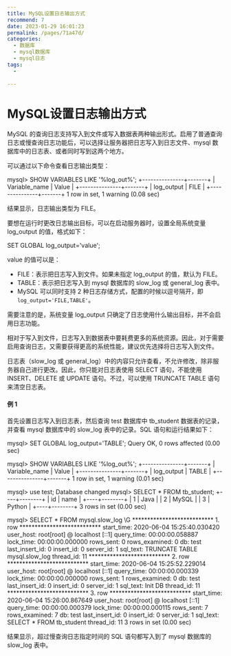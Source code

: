 ```yaml
---
title: MySQL设置日志输出方式
recommend: 7
date: 2023-01-29 16:01:23
permalink: /pages/71a47d/
categories:
  - 数据库
  - mysql数据库
  - mysql日志
tags:
  - 
 
---
```

# MySQL设置日志输出方式

MySQL 的查询日志支持写入到文件或写入数据表两种输出形式。启用了普通查询日志或慢查询日志功能后，可以选择让服务器把日志写入到日志文件、mysql 数据库中的日志表、或者同时写到这两个地方。  

可以通过以下命令查看日志输出类型：

mysql> SHOW VARIABLES LIKE '%log\_out%';
+---------------+-------+
| Variable\_name | Value |
+---------------+-------+
| log\_output    | FILE  |
+---------------+-------+
1 row in set, 1 warning (0.08 sec)

结果显示，日志输出类型为 FILE。  

要想在运行时更改日志输出目标，可以在启动服务器时，设置全局系统变量 log\_output 的值，格式如下：

SET GLOBAL log\_output='value';

value 的值可以是：  

- FILE：表示把日志写入到文件。如果未指定 log\_output 的值，默认为 FILE。
- TABLE：表示把日志写入到 mysql 数据库的 slow\_log 或 general\_log 表中。
- MySQL 可以同时支持 2 种日志存储方式，配置的时候以逗号隔开，即 `log_output='FILE,TABLE'`。

  

需要注意的是，系统变量 log\_output 只确定了日志使用什么输出目标，并不会启用日志功能。  

相对于写入到文件，日志写入到数据表中要耗费更多的系统资源。因此，对于需要启用查询日志，又需要获得更高的系统性能，建议优先选择将日志写入到文件。  

日志表（slow\_log 或 general\_log）中的内容只允许查看，不允许修改，除非服务器自己进行更改。因此，你只能对日志表使用 SELECT 语句，不能使用 INSERT、DELETE 或 UPDATE 语句。不过，可以使用 TRUNCATE TABLE 语句来清空日志表。  

#### 例 1

首先设置日志写入到日志表，然后查询 test 数据库中 tb\_student 数据表的记录，并查看 mysql 数据库中的 slow\_log 表中的记录。SQL 语句和运行结果如下：

mysql> SET GLOBAL log\_output='TABLE';
Query OK, 0 rows affected (0.00 sec)

mysql> SHOW VARIABLES LIKE '%log\_out%';
+---------------+-------+
| Variable\_name | Value |
+---------------+-------+
| log\_output    | TABLE |
+---------------+-------+
1 row in set, 1 warning (0.01 sec)

mysql> use test;
Database changed
mysql> SELECT \* FROM tb\_student;
+----+--------+
| id | name   |
+----+--------+
|  1 | Java   |
|  2 | MySQL  |
|  3 | Python |
+----+--------+
3 rows in set (0.00 sec)

mysql> SELECT \* FROM mysql.slow\_log \\G
\*\*\*\*\*\*\*\*\*\*\*\*\*\*\*\*\*\*\*\*\*\*\*\*\*\*\* 1. row \*\*\*\*\*\*\*\*\*\*\*\*\*\*\*\*\*\*\*\*\*\*\*\*\*\*\*
    start\_time: 2020-06-04 15:25:40.030420
     user\_host: root\[root\] @ localhost \[::1\]
    query\_time: 00:00:00.058887
     lock\_time: 00:00:00.000000
     rows\_sent: 0
rows\_examined: 0
            db: test
last\_insert\_id: 0
     insert\_id: 0
     server\_id: 1
      sql\_text: TRUNCATE TABLE mysql.slow\_log
     thread\_id: 11
\*\*\*\*\*\*\*\*\*\*\*\*\*\*\*\*\*\*\*\*\*\*\*\*\*\*\* 2. row \*\*\*\*\*\*\*\*\*\*\*\*\*\*\*\*\*\*\*\*\*\*\*\*\*\*\*
    start\_time: 2020-06-04 15:25:52.229014
     user\_host: root\[root\] @ localhost \[::1\]
    query\_time: 00:00:00.000339
     lock\_time: 00:00:00.000000
     rows\_sent: 1
rows\_examined: 0
            db: test
last\_insert\_id: 0
     insert\_id: 0
     server\_id: 1
      sql\_text: Init DB
     thread\_id: 11
\*\*\*\*\*\*\*\*\*\*\*\*\*\*\*\*\*\*\*\*\*\*\*\*\*\*\* 3. row \*\*\*\*\*\*\*\*\*\*\*\*\*\*\*\*\*\*\*\*\*\*\*\*\*\*\*
    start\_time: 2020-06-04 15:26:00.867649
     user\_host: root\[root\] @ localhost \[::1\]
    query\_time: 00:00:00.000379
     lock\_time: 00:00:00.000115
     rows\_sent: 7
rows\_examined: 7
            db: test
last\_insert\_id: 0
     insert\_id: 0
     server\_id: 1
      sql\_text: SELECT \* FROM tb\_student
     thread\_id: 11
3 rows in set (0.00 sec)

结果显示，超过慢查询日志指定时间的 SQL 语句都写入到了 mysql 数据库的 slow\_log 表中。